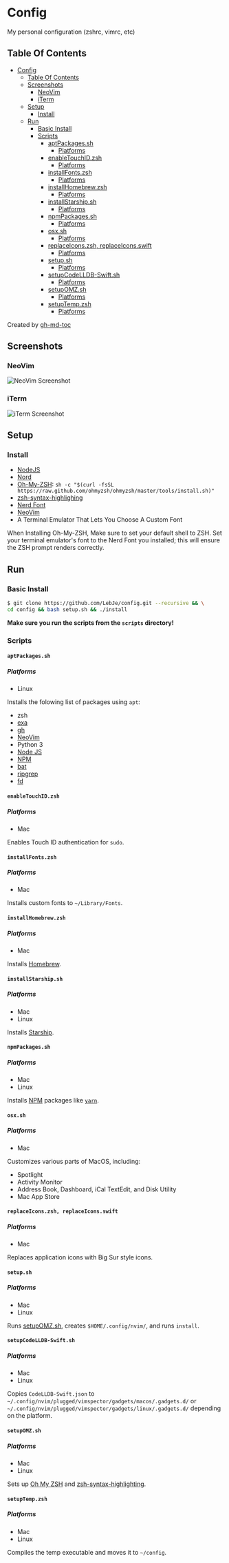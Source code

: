 # Config

My personal configuration (zshrc, vimrc, etc)

## Table Of Contents

<!--ts-->

-   [Config](#config)
    -   [Table Of Contents](#table-of-contents)
    -   [Screenshots](#screenshots)
        -   [NeoVim](#neovim)
        -   [iTerm](#iterm)
    -   [Setup](#setup)
        -   [Install](#install)
    -   [Run](#run)
        -   [Basic Install](#basic-install)
        -   [Scripts](#scripts)
            -   [aptPackages.sh](#aptpackagessh)
                -   [Platforms](#platforms)
            -   [enableTouchID.zsh](#enabletouchidzsh)
                -   [Platforms](#platforms-1)
            -   [installFonts.zsh](#installfontszsh)
                -   [Platforms](#platforms-2)
            -   [installHomebrew.zsh](#installhomebrewzsh)
                -   [Platforms](#platforms-3)
            -   [installStarship.sh](#installstarshipsh)
                -   [Platforms](#platforms-4)
            -   [npmPackages.sh](#npmpackagessh)
                -   [Platforms](#platforms-5)
            -   [osx.sh](#osxsh)
                -   [Platforms](#platforms-6)
            -   [replaceIcons.zsh, replaceIcons.swift](#replaceiconszsh-replaceiconsswift)
                -   [Platforms](#platforms-7)
            -   [setup.sh](#setupsh)
                -   [Platforms](#platforms-8)
            -   [setupCodeLLDB-Swift.sh](#setupcodelldb-swiftsh)
                -   [Platforms](#platforms-9)
            -   [setupOMZ.sh](#setupomzsh)
                -   [Platforms](#platforms-10)
            -   [setupTemp.zsh](#setuptempzsh)
                -   [Platforms](#platforms-11)

<!-- Added by: lebje, at: Mon Jul 12 09:20:26 EDT 2021 -->

<!--te-->

Created by [gh-md-toc](https://github.com/ekalinin/github-markdown-toc)

## Screenshots

### NeoVim

![NeoVim Screenshot](NeoVimScreenshot.png)

### iTerm

![iTerm Screenshot](iTermScreenshot.png)

## Setup

### Install

-   [NodeJS](https://nodejs.org/en/download/current/)
-   [Nord](https://www.nordtheme.com/ports#search)
-   [Oh-My-ZSH](https://ohmyz.sh): `sh -c "$(curl -fsSL https://raw.github.com/ohmyzsh/ohmyzsh/master/tools/install.sh)"`
-   [zsh-syntax-highlighing](https://github.com/zsh-users/zsh-syntax-highlighting)
-   [Nerd Font](https://www.nerdfonts.com/font-downloads)
-   [NeoVim](https://github.com/neovim/neovim/wiki/Installing-Neovim)
-   A Terminal Emulator That Lets You Choose A Custom Font

When Installing Oh-My-ZSH, Make sure to set your default shell to ZSH.
Set your terminal emulator's font to the Nerd Font you installed; this will ensure the ZSH prompt renders correctly.

## Run

### Basic Install

```sh
$ git clone https://github.com/LebJe/config.git --recursive && \
cd config && bash setup.sh && ./install
```

**Make sure you run the scripts from the `scripts` directory!**

### Scripts

#### `aptPackages.sh`

##### Platforms

-   Linux

Installs the folowing list of packages using `apt`:

-   zsh
-   [exa](https://the.exa.website)
-   [gh](https://cli.github.com)
-   [NeoVim](https://neovim.io)
-   Python 3
-   [Node JS](https://nodejs.org/en/)
-   [NPM](https://www.npmjs.com)
-   [bat](https://github.com/sharkdp/bat)
-   [ripgrep](https://github.com/BurntSushi/ripgrep)
-   [fd](https://github.com/sharkdp/fd)

#### `enableTouchID.zsh`

##### Platforms

-   Mac

Enables Touch ID authentication for `sudo`.

#### `installFonts.zsh`

##### Platforms

-   Mac

Installs custom fonts to `~/Library/Fonts`.

#### `installHomebrew.zsh`

##### Platforms

-   Mac

Installs [Homebrew](https://brew.sh).

#### `installStarship.sh`

##### Platforms

-   Mac
-   Linux

Installs [Starship](https://starship.rs).

#### `npmPackages.sh`

##### Platforms

-   Mac
-   Linux

Installs [NPM](https://www.npmjs.com) packages like [`yarn`](https://yarnpkg.com).

#### `osx.sh`

##### Platforms

-   Mac

Customizes various parts of MacOS, including:

-   Spotlight
-   Activity Monitor
-   Address Book, Dashboard, iCal TextEdit, and Disk Utility
-   Mac App Store

#### `replaceIcons.zsh, replaceIcons.swift`

##### Platforms

-   Mac

Replaces application icons with Big Sur style icons.

#### `setup.sh`

##### Platforms

-   Mac
-   Linux

Runs [setupOMZ.sh](#setupomzsh), creates `$HOME/.config/nvim/`, and runs `install`.

#### `setupCodeLLDB-Swift.sh`

##### Platforms

-   Mac
-   Linux

Copies `CodeLLDB-Swift.json` to `~/.config/nvim/plugged/vimspector/gadgets/macos/.gadgets.d/` or `~/.config/nvim/plugged/vimspector/gadgets/linux/.gadgets.d/` depending on the platform.

#### `setupOMZ.sh`

##### Platforms

-   Mac
-   Linux

Sets up [Oh My ZSH](https://ohmyz.sh) and [zsh-syntax-highlighting](https://github.com/zsh-users/zsh-syntax-highlighting).

#### `setupTemp.zsh`

##### Platforms

-   Mac
-   Linux

Compiles the temp executable and moves it to `~/config`.
